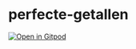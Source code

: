 # perfecte-getallen


[![Open in Gitpod](https://gitpod.io/button/open-in-gitpod.svg)](https://gitpod.io/#https://github.com/)